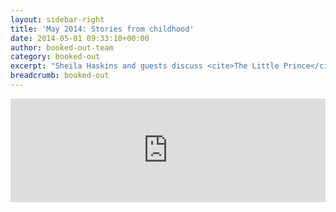 ```yaml
---
layout: sidebar-right
title: 'May 2014: Stories from childhood'
date: 2014-05-01 09:33:10+00:00
author: booked-out-team
category: booked-out
excerpt: "Sheila Haskins and guests discuss <cite>The Little Prince</cite> by Antoine Saint-Exupéry, <cite>Destination Moon</cite> by Herge, and <cite>The Outsiders</cite> by S.E. Hinton."
breadcrumb: booked-out
---
```

<iframe width="100%" height="166" scrolling="no" frameborder="no" src="https://w.soundcloud.com/player/?url=https%3A//api.soundcloud.com/tracks/182163254&amp;color=ff5500&amp;auto_play=false&amp;hide_related=false&amp;show_comments=true&amp;show_user=true&amp;show_reposts=false"></iframe>
